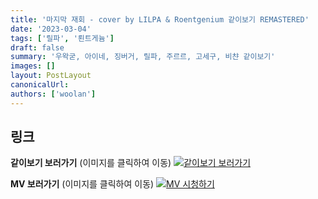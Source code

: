 ```yaml
---
title: '마지막 재회 - cover by LILPA & Roentgenium 같이보기 REMASTERED'
date: '2023-03-04'
tags: ['릴파', '뢴트게늄']
draft: false
summary: '우왁굳, 아이네, 징버거, 릴파, 주르르, 고세구, 비챤 같이보기'
images: []
layout: PostLayout
canonicalUrl:
authors: ['woolan']
---
```


## 링크

**같이보기 보러가기** (이미지를 클릭하여 이동)
[![같이보기 보러가기](../static/images/logo.png)](https://cafe.naver.com/steamindiegame/10119885)

**MV 보러가기** (이미지를 클릭하여 이동)
[![MV 시청하기](https://i.ytimg.com/vi/K-5WdjbCYnk/maxresdefault.jpg)](https://youtu.be/K-5WdjbCYnk)
